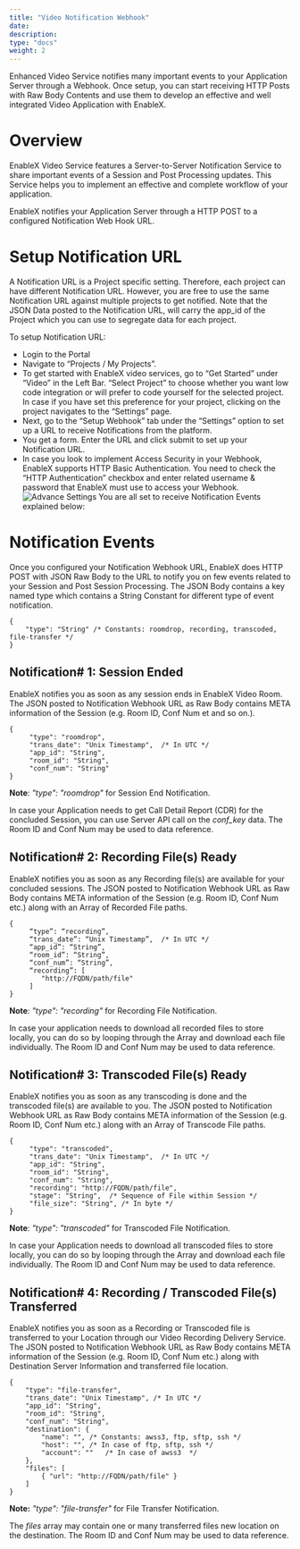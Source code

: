 ```yaml
---
title: "Video Notification Webhook"
date: 
description:
type: "docs"
weight: 2
---
```

Enhanced Video Service notifies many important events to your Application Server through a Webhook. Once setup, you can start receiving HTTP Posts with Raw Body Contents and use them to develop an effective and well integrated Video Application with EnableX.
# Overview
EnableX Video Service features a Server-to-Server Notification Service to share important events of a Session and Post Processing updates. This Service helps you to implement an effective and complete workflow of your application.

EnableX notifies your Application Server through a HTTP POST to a configured Notification Web Hook URL.
# Setup Notification URL
A Notification URL is a Project specific setting. Therefore, each project can have different Notification URL. However, you are free to use the same Notification URL against multiple projects to get notified. Note that the JSON Data posted to the Notification URL, will carry the app_id of the Project which you can use to segregate data for each project.

To setup Notification URL:

- Login to the Portal
- Navigate to “Projects / My Projects”.
- To get started with EnableX video services, go to “Get Started” under “Video” in the Left Bar. “Select Project” to choose whether you want low code integration or will prefer to code yourself for the selected project. In case if you have set this preference for your project, clicking on the project navigates to the “Settings” page.
- Next, go to the “Setup Webhook” tab under the “Settings” option to set up a URL to receive Notifications from the platform.​
- You get a form. Enter the URL and click submit to set up your Notification URL.
- In case you look to implement Access Security in your Webhook, EnableX supports HTTP Basic Authentication. You need to check the “HTTP Authentication” checkbox and enter related username & password that EnableX must use to access your Webhook.
![Advance Settings](./advance-settings.png)
You are all set to receive Notification Events explained below:
# Notification Events
Once you configured your Notification Webhook URL, EnableX does HTTP POST with JSON Raw Body to the URL to notify you on few events related to your Session and Post Session Processing. The JSON Body contains a key named type which contains a String Constant for different type of event notification.
```
{
	"type": "String" /* Constants: roomdrop, recording, transcoded, file-transfer */
}
```
## Notification# 1: Session Ended
EnableX notifies you as soon as any session ends in EnableX Video Room. The JSON posted to Notification Webhook URL as Raw Body contains META information of the Session (e.g. Room ID, Conf Num et and so on.).
```
{ 
	 "type": "roomdrop",
	 "trans_date": "Unix Timestamp",  /* In UTC */
	 "app_id": "String",
	 "room_id": "String",
	 "conf_num": "String" 
}
```
**Note**: *"type": "roomdrop"* for Session End Notification.

In case your Application needs to get Call Detail Report (CDR) for the concluded Session, you can use Server API call on the *conf_key* data. The Room ID and Conf Num may be used to data reference.
## Notification# 2: Recording File(s) Ready
EnableX notifies you as soon as any Recording file(s) are available for your concluded sessions. The JSON posted to Notification Webhook URL as Raw Body contains META information of the Session (e.g. Room ID, Conf Num etc.) along with an Array of Recorded File paths.
```
{ 
	 “type”: “recording”,
	 “trans_date”: “Unix Timestamp”,  /* In UTC */
	 “app_id”: “String”,
	 “room_id”: “String”,
	 “conf_num”: “String”,
	 “recording”: [ 
		"http://FQDN/path/file"
	 ]
}
```
**Note**: *"type": "recording"* for Recording File Notification.

In case your application needs to download all recorded files to store locally, you can do so by looping through the Array and download each file individually. The Room ID and Conf Num may be used to data reference.
## Notification# 3: Transcoded File(s) Ready
EnableX notifies you as soon as any transcoding is done and the transcoded file(s) are available to you. The JSON posted to Notification Webhook URL as Raw Body contains META information of the Session (e.g. Room ID, Conf Num etc.) along with an Array of Transcode File paths.
```
{ 
	 "type": "transcoded",
	 "trans_date": "Unix Timestamp",  /* In UTC */
	 "app_id": "String",
	 "room_id": "String",
	 "conf_num": "String",
	 "recording": "http://FQDN/path/file",
	 "stage": "String",  /* Sequence of File within Session */
	 "file_size": "String", /* In byte */
}
```
**Note**: *"type": "transcoded"* for Transcoded File Notification.

In case your Application needs to download all transcoded files to store locally, you can do so by looping through the Array and download each file individually. The Room ID and Conf Num may be used to data reference.
## Notification# 4: Recording / Transcoded File(s) Transferred
EnableX notifies you as soon as a Recording or Transcoded file is transferred to your Location through our Video Recording Delivery Service. The JSON posted to Notification Webhook URL as Raw Body contains META information of the Session (e.g. Room ID, Conf Num etc.) along with Destination Server Information and transferred file location.
```
{
	"type": "file-transfer",
	"trans_date": "Unix Timestamp", /* In UTC */
	"app_id": "String",
	"room_id": "String",
	"conf_num": "String",
	"destination": {
		"name": "",	/* Constants: awss3, ftp, sftp, ssh */
		"host": "",	/* In case of ftp, sftp, ssh */
		"account": ""	/* In case of awss3  */
	},
	"files": [
		{ "url": "http://FQDN/path/file" }
	]
}
```
**Note:** *"type": "file-transfer"* for File Transfer Notification.

The *files* array may contain one or many transferred files new location on the destination. The Room ID and Conf Num may be used to data reference.